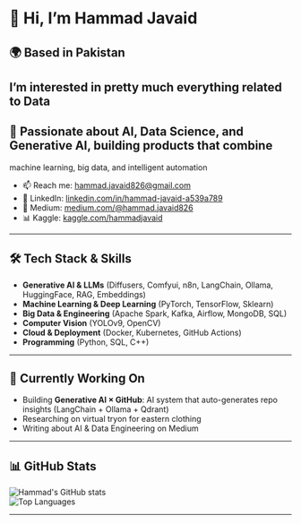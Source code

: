 
# 👋 Hi, I’m Hammad Javaid
## 🌍 Based in Pakistan  
## I’m interested in pretty much everything related to **Data**  
## 🚀 Passionate about **AI, Data Science, and Generative AI**, building products that combine  
  machine learning, big data, and intelligent automation  

- 📫 Reach me: [hammad.javaid826@gmail.com](mailto:hammad.javaid826@gmail.com)  
- 💼 LinkedIn: [linkedin.com/in/hammad-javaid-a539a789](https://www.linkedin.com/in/hammad-javaid-a539a789/)  
- 📝 Medium: [medium.com/@hammad.javaid826](https://medium.com/@hammad.javaid826)  
- 📊 Kaggle: [kaggle.com/hammadjavaid](https://www.kaggle.com/hammadjavaid)  

---

## 🛠 Tech Stack & Skills
- **Generative AI & LLMs** (Diffusers, Comfyui, n8n, LangChain, Ollama, HuggingFace, RAG, Embeddings)
- **Machine Learning & Deep Learning** (PyTorch, TensorFlow, Sklearn)
- **Big Data & Engineering** (Apache Spark, Kafka, Airflow, MongoDB, SQL)
- **Computer Vision** (YOLOv9, OpenCV)
- **Cloud & Deployment** (Docker, Kubernetes, GitHub Actions)
- **Programming** (Python, SQL, C++)

---

## 🔭 Currently Working On
- Building **Generative AI × GitHub**: AI system that auto-generates repo insights (LangChain + Ollama + Qdrant)  
- Researching on virtual tryon for eastern clothing  
- Writing about AI & Data Engineering on Medium  

---

## 📊 GitHub Stats
![Hammad's GitHub stats](https://github-readme-stats.vercel.app/api?username=chussboi96&show_icons=true&theme=radical)  
![Top Languages](https://github-readme-stats.vercel.app/api/top-langs/?username=chussboi96&layout=compact&theme=radical)

---

<!---
chussboi96/chussboi96 is a ✨ special ✨ repository because its `README.md` (this file) appears on your GitHub profile.
You can click the Preview link to take a look at your changes.
--->
